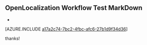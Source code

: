 ## OpenLocalization Workflow Test MarkDown
* 

[AZURE.INCLUDE [a17a2c74-7bc2-4fbc-afc6-27b1d9f34d36](calleeMd1.md)]

 
thanks!